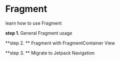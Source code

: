 # Fragment

learn how to use Fragment

<b> step 1. </b>
General Fragment usage

**step 2. **
Fragment with FragmentContainer View

**step 3. **
Migrate to Jetpack Navigation
